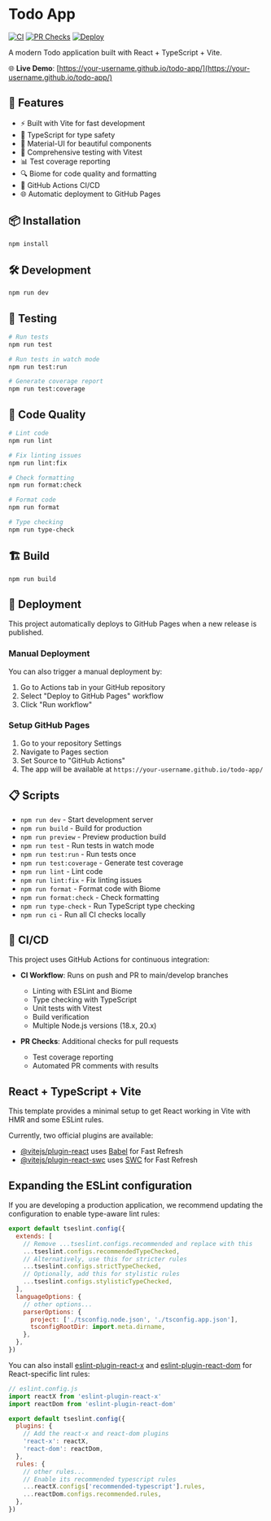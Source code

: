 # Todo App

[![CI](https://github.com/YOUR_USERNAME/todo-app/workflows/CI/badge.svg)](https://github.com/YOUR_USERNAME/todo-app/actions)
[![PR Checks](https://github.com/YOUR_USERNAME/todo-app/workflows/PR%20Checks/badge.svg)](https://github.com/YOUR_USERNAME/todo-app/actions)
[![Deploy](https://github.com/YOUR_USERNAME/todo-app/workflows/Deploy%20to%20GitHub%20Pages/badge.svg)](https://github.com/YOUR_USERNAME/todo-app/actions)

A modern Todo application built with React + TypeScript + Vite.

🌐 **Live Demo**: [https://your-username.github.io/todo-app/](https://your-username.github.io/todo-app/)

## 🚀 Features

- ⚡️ Built with Vite for fast development
- 🔧 TypeScript for type safety
- 🎨 Material-UI for beautiful components
- 🧪 Comprehensive testing with Vitest
- 📊 Test coverage reporting
- 🔍 Biome for code quality and formatting
- 🔄 GitHub Actions CI/CD
- 🌐 Automatic deployment to GitHub Pages

## 📦 Installation

```bash
npm install
```

## 🛠️ Development

```bash
npm run dev
```

## 🧪 Testing

```bash
# Run tests
npm run test

# Run tests in watch mode
npm run test:run

# Generate coverage report
npm run test:coverage
```

## 🔧 Code Quality

```bash
# Lint code
npm run lint

# Fix linting issues
npm run lint:fix

# Check formatting
npm run format:check

# Format code
npm run format

# Type checking
npm run type-check
```

## 🏗️ Build

```bash
npm run build
```

## 🚀 Deployment

This project automatically deploys to GitHub Pages when a new release is published.

### Manual Deployment

You can also trigger a manual deployment by:

1. Go to Actions tab in your GitHub repository
2. Select "Deploy to GitHub Pages" workflow
3. Click "Run workflow"

### Setup GitHub Pages

1. Go to your repository Settings
2. Navigate to Pages section
3. Set Source to "GitHub Actions"
4. The app will be available at `https://your-username.github.io/todo-app/`

## 📋 Scripts

- `npm run dev` - Start development server
- `npm run build` - Build for production
- `npm run preview` - Preview production build
- `npm run test` - Run tests in watch mode
- `npm run test:run` - Run tests once
- `npm run test:coverage` - Generate test coverage
- `npm run lint` - Lint code
- `npm run lint:fix` - Fix linting issues
- `npm run format` - Format code with Biome
- `npm run format:check` - Check formatting
- `npm run type-check` - Run TypeScript type checking
- `npm run ci` - Run all CI checks locally

## 🔄 CI/CD

This project uses GitHub Actions for continuous integration:

- **CI Workflow**: Runs on push and PR to main/develop branches
  - Linting with ESLint and Biome
  - Type checking with TypeScript
  - Unit tests with Vitest
  - Build verification
  - Multiple Node.js versions (18.x, 20.x)

- **PR Checks**: Additional checks for pull requests
  - Test coverage reporting
  - Automated PR comments with results

## React + TypeScript + Vite

This template provides a minimal setup to get React working in Vite with HMR and some ESLint rules.

Currently, two official plugins are available:

- [@vitejs/plugin-react](https://github.com/vitejs/vite-plugin-react/blob/main/packages/plugin-react) uses [Babel](https://babeljs.io/) for Fast Refresh
- [@vitejs/plugin-react-swc](https://github.com/vitejs/vite-plugin-react/blob/main/packages/plugin-react-swc) uses [SWC](https://swc.rs/) for Fast Refresh

## Expanding the ESLint configuration

If you are developing a production application, we recommend updating the configuration to enable type-aware lint rules:

```js
export default tseslint.config({
  extends: [
    // Remove ...tseslint.configs.recommended and replace with this
    ...tseslint.configs.recommendedTypeChecked,
    // Alternatively, use this for stricter rules
    ...tseslint.configs.strictTypeChecked,
    // Optionally, add this for stylistic rules
    ...tseslint.configs.stylisticTypeChecked,
  ],
  languageOptions: {
    // other options...
    parserOptions: {
      project: ['./tsconfig.node.json', './tsconfig.app.json'],
      tsconfigRootDir: import.meta.dirname,
    },
  },
})
```

You can also install [eslint-plugin-react-x](https://github.com/Rel1cx/eslint-react/tree/main/packages/plugins/eslint-plugin-react-x) and [eslint-plugin-react-dom](https://github.com/Rel1cx/eslint-react/tree/main/packages/plugins/eslint-plugin-react-dom) for React-specific lint rules:

```js
// eslint.config.js
import reactX from 'eslint-plugin-react-x'
import reactDom from 'eslint-plugin-react-dom'

export default tseslint.config({
  plugins: {
    // Add the react-x and react-dom plugins
    'react-x': reactX,
    'react-dom': reactDom,
  },
  rules: {
    // other rules...
    // Enable its recommended typescript rules
    ...reactX.configs['recommended-typescript'].rules,
    ...reactDom.configs.recommended.rules,
  },
})
```
